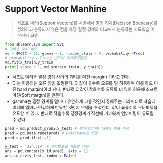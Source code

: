 # Support Vector Manhine

> 서포트 벡터(Support Vectors)를 사용해서 결정 경계(Decision Boundary)를 정의하고 분류되지 않은 점을 해당 결정 경계와 비교해서 분류하는 지도학습 머신러닝 모델

```python
from sklearn.svm import SVC
# SVR은 수치 예측
md = SVC(C = 10, gamma = 1, random_state = 0, probability =True)
# probability = True는 반드시 추가해야한다.
md.fit(x_train,y_train)
print('score : ', md.score(x_train, y_train))
```

* 서포트 벡터와 결정 경계 사이의 거리를 마진(margin) 이라고 한다.
* C 는 허용되는 오류 양을 조절한다. C 값이 클수록 오류를 덜 허용하며 이를 하드 마진(hard margin)이라 한다. 반대로 C 값이 작을수록 오류를 더 많이 허용해 소프트 마진(Soft margin)을 만든다.
* gamma는 결정 경계를 얼마나 유연하게 그을 것인지 정해주는 파라미터로 학습데이터에 얼마나 민감하게 반응할 것인지 모델을 조정한다. 값이 높을수록 오버피팅을 유도할 수 있다. 반대로 작을수록 결정경계가 직선에 가까워져 언더피팅이 유도될 수 있다.

```python
pred = md.predict_proba(x_test) # 평가데이터에 대해서 확률 추정
pred = pd.DataFrame(pred) # DataFrame로 저장
pred = pred.iloc[:,1] 
```

```python
y_test = 'Jin.csv' # 수험번호로 제출할 내용
ans = pd.concat([x_id,pred], axis = 1)
ans.to_csv(y_test, index = False)
```

